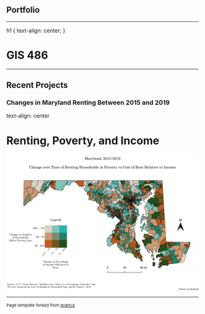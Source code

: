 ## Portfolio

---
<head>
  h1 {
  text-align: center;
}
  </head>

<link type="text/css" rel="stylesheet" href="/style.css" />

# GIS 486 

---
## Recent Projects

### Changes in Maryland Renting Between 2015 and 2019


  text-align: center
<h1> Renting, Poverty, and Income </h1>


[<img src="Projects/Change_Over_Time_Maps/Map_Images/Bivariate_Rent_Map.png?raw=true"/>](/Projects/Change_Over_Time_Maps/Map_PDFs/Bivariate_Rent_Map.pdf)




---
<p style="font-size:11px">Page template forked from <a href="https://github.com/evanca/quick-portfolio">evanca</a></p>
<!-- Remove above link if you don't want to attibute -->
